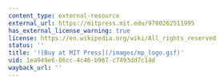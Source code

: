 ```yaml
---
content_type: external-resource
external_url: https://mitpress.mit.edu/9780262511995
has_external_license_warning: true
license: https://en.wikipedia.org/wiki/All_rights_reserved
status: ''
title: '![Buy at MIT Press](/images/mp_logo.gif)'
uid: 1ea949e6-86cc-4c46-b967-c7493dd7c14d
wayback_url: ''
---
```


